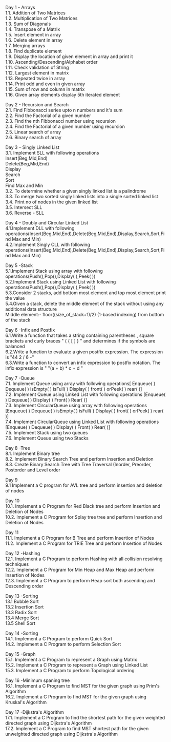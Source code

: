 Day 1 - Arrays<br />
1.1. Addition of Two Matrices<br />
1.2. Multiplication of Two Matrices<br />
1.3. Sum of Diagonals<br />
1.4. Transpose of a Matrix<br />
1.5. Insert element in array<br />
1.6. Delete element in array<br />
1.7. Merging arrays<br />
1.8. Find duplicate element<br />
1.9. Display the location of given element in array and print it<br />
1.10. Ascending/Descending/Alphabet order<br />
1.11. Check validation of String<br />
1.12. Largest element in matrix<br />
1.13. Repeated twice in array<br />
1.14. Print odd and even in given array<br />
1.15. Sum of row and column in matrix<br />
1.16. Given array elements display 5th iterated element<br />

Day 2 - Recursion and Search<br />
2.1. Find Fibbonacci series upto n numbers and it's sum<br />
2.2. Find the Factorial of a given number<br />
2.3. Find the nth Fibbonacci number using recursion<br />
2.4. Find the Factorial of a given number using recursion<br />
2.5. Linear search of array<br />
2.6. Binary search of array<br />

Day 3 – Singly Linked List<br />
3.1.	Implement SLL with following operations<br />
Insert(Beg,Mid,End)<br />
Delete(Beg,Mid,End)<br />
Display<br />
Search<br />
Sort<br />
Find Max and Min<br />
3.2.	To determine whether a given singly linked list is a palindrome<br />
3.3.	To merge two sorted singly linked lists into a single sorted linked list<br />
3.4.	Print no of nodes in the given linked list<br />
3.5.	Intersect SLL<br />
3.6.	Reverse - SLL<br />

Day 4 -  Doubly and Circular Linked List<br />
4.1.Implement DLL with following operations(Insert(Beg,Mid,End),Delete(Beg,Mid,End),Display,Search,Sort,Find Max and Min)<br />
4.2.Implement Singly CLL with following operations(Insert(Beg,Mid,End),Delete(Beg,Mid,End),Display,Search,Sort,Find Max and Min)<br />

Day 5 -Stack<br />
5.1.Implement Stack using array with following operations(Push(),Pop(),Display( ),Peek( ))<br />
5.2.Implement Stack using Linked List with following operations(Push(),Pop(),Display( ),Peek( ))<br />
5.3.Consider 2 stacks, add bottom most element and top most element print the value<br />
5.4.Given a stack, delete the middle element of the stack without using any additional data structure<br />
Middle element:- floor((size_of_stack+1)/2) (1-based indexing) from bottom of the stack<br />

Day 6 -Infix and Postfix<br />
6.1.Write a function that takes a string containing parentheses , square brackets and curly braces " ( { [ ] } " and determines if the symbols are balanced<br />
6.2.Write a function to evaluate a given postfix expression. The expression is "44 2 / 6 -"<br />
6.3.Write a function to convert an infix expression to postfix notation. The infix expression is " "(a + b) * c + d "<br />

Day 7 -Queue<br />
7.1. Implement Queue using array with following operations[ Enqueue( ) Dequeue( ) isEmpty( ) isFull( ) Display( ) front( ) orPeek( ) rear( )]<br />
7.2. Implement Queue using Linked List with following operations [Enqueue( ) Dequeue( ) Display( ) Front( ) Rear( )]<br />
7.3. Implement CircularQueue using array with following operations [Enqueue( ) Dequeue( ) isEmpty( ) isFull( ) Display( ) front( ) orPeek( ) rear( )]<br/>
7.4. Implement CircularQueue using Linked List with following operations [Enqueue( ) Dequeue( ) Display( ) Front( ) Rear( )]<br />
7.5. Implement Stack using two queues<br />
7.6. Implement Queue using two Stacks<br />

Day 8 -Tree<br />
8.1. Implement Binary tree<br />
8.2. Implement Binary Search Tree and perform Insertion and Deletion<br />
8.3. Create Binary Search Tree with Tree Traversal (Inorder, Preorder, Postorder and Level order<br />

Day 9<br />
9.1 Implement a C program for AVL tree and perform insertion and deletion of nodes<br  />

Day 10<br />
10.1. Implement a C Program for Red Black tree and perform Insertion and Deletion of Nodes<br />
10.2. Implement a C Program for Splay tree tree and perform Insertion and Deletion of Nodes<br />

Day 11<br />
11.1. Implement a C Program for B Tree and perform Insertion of Nodes<br />
11.2. Implement a C Program for TRIE Tree and perform Insertion  of Nodes<br />

Day 12 -Hashing<br />
12.1. Implement a C Program to perform Hashing with all collision resolving techniques<br />
12.2. Implement a C Program for Min Heap and Max Heap and perform Insertion of Nodes<br />
12.3. Implement a C Program to perform Heap sort both ascending and Descending order<br />

Day 13 -Sorting<br />
13.1 Bubble Sort<br />
13.2 Insertion Sort<br />
13.3 Radix Sort<br />
13.4 Merge Sort<br />
13.5 Shell Sort<br />

Day 14 -Sorting<br />
14.1. Implement a C Program to perform Quick Sort<br />
14.2. Implement a C Program to perform Selection Sort<br />

Day 15 -Graph<br />
15.1. Implement a C Program to represent a Graph using Matrix<br />
15.2. Implement a C Program to represent a Graph using Linked List<br />
15.3. Implement a C Program to perform Topological ordering<br />

Day 16 -Minimum spaning tree<br />
16.1. Implement a C Program to find MST for the given graph using Prim's Algorithm<br />
16.2. Implement a C Program to find MST for the given graph using Kruskal's Algorithm<br />

Day 17 -Dijkstra's Algorithm<br />
17.1. Implement a C Program to find the shortest path for the given weighted directed graph using Dijkstra's Algorithm<br />
17.2. Implement a C Program to find MST shortest path for the given unweighted directed graph using Dijkstra's Algorithm<br />
